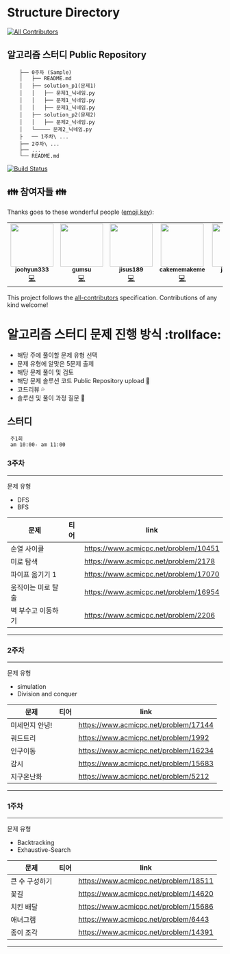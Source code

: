 # Structure Directory
<!-- ALL-CONTRIBUTORS-BADGE:START - Do not remove or modify this section -->
[![All Contributors](https://img.shields.io/badge/all_contributors-1-orange.svg?style=flat-square)](#contributors-)
<!-- ALL-CONTRIBUTORS-BADGE:END -->



## 알고리즘 스터디 Public Repository
```
    ├── 0주차 (Sample)
    │   ├── README.md
    │   ├── solution_p1(문제1)
    │   │   ├── 문제1_닉네임.py
    │   │   ├── 문제1_닉네임.py
    │   │   ├── 문제1_닉네임.py
    │   ├── solution_p2(문제2)
    │   │   ├── 문제2_닉네임.py
    │   └───── 문제2_닉네임.py
    ├   ── 1주차\ ...
    ├── 2주차\ ...
    ├── ...
    └── README.md
```

[![Build Status](https://travis-ci.org/joemccann/dillinger.svg?branch=master)](https://travis-ci.org/joemccann/dillinger)

## :family: 참여자들 :family:

Thanks goes to these wonderful people ([emoji key](https://allcontributors.org/docs/en/emoji-key)):
<!-- ALL-CONTRIBUTORS-LIST:START - Do not remove or modify this section -->
<!-- prettier-ignore-start -->
<!-- markdownlint-disable -->
<table>
  <tr>
    <td align="center"><a href="https://github.com/joohyun333"><img src="https://avatars.githubusercontent.com/u/58985553?v=4?s=100" width="100px;" alt=""/><br /><sub><b>joohyun333</b></sub></a><br /><a href="https://github.com/joohyun333/Algorithm_Study_Group/commits?author=joohyun333" title="Code">💻</a></td>
    <td align="center"><a href="https://github.com/gumsu"><img src="https://avatars.githubusercontent.com/u/49813916?v=4?s=100" width="100px;" alt=""/><br /><sub><b>gumsu</b></sub></a><br /><a href="https://github.com/joohyun333/Algorithm_Study_Group/commits?author=gumsu" title="Code">💻</a></td>
      <td align="center"><a href="https://github.com/jisus189"><img src="https://avatars.githubusercontent.com/u/44248084?s=400&v=4" width="100px;" alt=""/><br /><sub><b>jisus189</b></sub></a><br /><a href="https://github.com/joohyun333/Algorithm_Study_Group/commits?author=jisus189" title="Code">💻</a></td>
      <td align="center"><a href="https://github.com/cakememakeme"><img src="https://avatars.githubusercontent.com/u/73391410?s=400&u=186e91ae9227ded5501eae9901f1b1c22581834b&v=4" width="100px;" alt=""/><br /><sub><b>cakememakeme</b></sub></a><br /><a href="https://github.com/joohyun333/Algorithm_Study_Group/commits?author=cakememakeme" title="Code">💻</a></td>
      <td align="center"><a href="https://github.com/jaehwlee"><img src="https://avatars.githubusercontent.com/u/33409264?s=400&u=68951116dc96644385cafc0175bb1a00b04556e5&v=4" width="100px;" alt=""/><br /><sub><b>jaehwlee</b></sub></a><br /><a href="https://github.com/joohyun333/Algorithm_Study_Group/commits?author=jaehwlee" title="Code">💻</a> </td>
      <td align="center"><a href="https://github.com/kimje0322"><img src="https://avatars.githubusercontent.com/u/60080676?s=400&u=7d82b9700fd4ffbf338a282e2d14a86e6e2ad483&v=4" width="100px;" alt=""/><br /><sub><b>kimje0322</b></sub></a><br /><a href="https://github.com/joohyun333/Algorithm_Study_Group/commits?author=kimje0322" title="Code">💻</a></td>
  </tr>
</table>

<!-- markdownlint-restore -->
<!-- prettier-ignore-end -->

<!-- ALL-CONTRIBUTORS-LIST:END -->

This project follows the [all-contributors](https://github.com/all-contributors/all-contributors) specification. Contributions of any kind welcome!
    
# 알고리즘 스터디 문제 진행 방식 :trollface:
- 해당 주에 풀이할 문제 유형 선택
- 문제 유형에 알맞은 5문제 출제
- 해당 문제 풀이 및 검토
- 해당 문제 솔루션 코드 Public Repository upload :file_folder:
- 코드리뷰 :sweat_drops:
- 솔루션 및 풀이 과정 질문 :raising_hand:

## 스터디 
```
 주1회 
 am 10:00- am 11:00 
```
<!-- 티어 "https://d2gd6pc034wcta.cloudfront.net/tier/?.svg" -->
<!-- 실버1 10 --> <!-- 실버2 9 --><!-- 실버3 8--><!-- 실버4 7 --><!-- 실버5 6 -->
<!-- 골드1 15 --> <!-- 골드2 14 --> <!-- 골드3 13--> <!-- 골드4 12 --> <!-- 골드5 11 --> 

### 3주차 
---
문제 유형 
- DFS
- BFS

| 문제 | 티어 | link |
| ------ | ------ |------ |
| 순열 사이클 | <center><img src="https://d2gd6pc034wcta.cloudfront.net/tier/10.svg" width="16px;"></center> | https://www.acmicpc.net/problem/10451 |
| 미로 탐색 | <img src="https://d2gd6pc034wcta.cloudfront.net/tier/10.svg" width="16px;"> | https://www.acmicpc.net/problem/2178 |
| 파이프 옮기기 1 | <img src="https://d2gd6pc034wcta.cloudfront.net/tier/11.svg" width="16px;"> | https://www.acmicpc.net/problem/17070 |
| 움직이는 미로 탈출 | <img src="https://d2gd6pc034wcta.cloudfront.net/tier/12.svg" width="16px;"> | https://www.acmicpc.net/problem/16954 |
| 벽 부수고 이동하기 | <img src="https://d2gd6pc034wcta.cloudfront.net/tier/12.svg" width="16px;"> | https://www.acmicpc.net/problem/2206 |
---

### 2주차 
---
문제 유형 
- simulation
- Division and conquer

| 문제 | 티어 | link |
| ------ | ------ |------ |
| 미세먼지 안녕! | <img src="https://d2gd6pc034wcta.cloudfront.net/tier/11.svg" width="16px;"> | https://www.acmicpc.net/problem/17144 |
| 쿼드트리 | <img src="https://d2gd6pc034wcta.cloudfront.net/tier/10.svg" width="16px;"> | https://www.acmicpc.net/problem/1992 |
| 인구이동 | <img src="https://d2gd6pc034wcta.cloudfront.net/tier/11.svg" width="16px;"> | https://www.acmicpc.net/problem/16234 |
| 감시 | <img src="https://d2gd6pc034wcta.cloudfront.net/tier/11.svg" width="16px;"> | https://www.acmicpc.net/problem/15683 |
| 지구온난화 | <img src="https://d2gd6pc034wcta.cloudfront.net/tier/9.svg" width="16px;"> | https://www.acmicpc.net/problem/5212 |
---

### 1주차 
---
문제 유형 
- Backtracking
- Exhaustive-Search

| 문제 | 티어 | link |
| ------ | ------ |------ |
| 큰 수 구성하기 | <img src="https://d2gd6pc034wcta.cloudfront.net/tier/6.svg" width="16px;"> | https://www.acmicpc.net/problem/18511 |
| 꽃길 | <img src="https://d2gd6pc034wcta.cloudfront.net/tier/9.svg" width="16px;"> | https://www.acmicpc.net/problem/14620 |
| 치킨 배달 | <img src="https://d2gd6pc034wcta.cloudfront.net/tier/11.svg" width="16px;"> | https://www.acmicpc.net/problem/15686 |
| 애너그램 | <img src="https://d2gd6pc034wcta.cloudfront.net/tier/13.svg" width="16px;"> | https://www.acmicpc.net/problem/6443 |
| 종이 조각 | <img src="https://d2gd6pc034wcta.cloudfront.net/tier/13.svg" width="16px;"> | https://www.acmicpc.net/problem/14391 |
---
